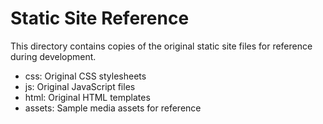# Static Site Reference
This directory contains copies of the original static site files for reference during development.
- css: Original CSS stylesheets
- js: Original JavaScript files
- html: Original HTML templates
- assets: Sample media assets for reference

